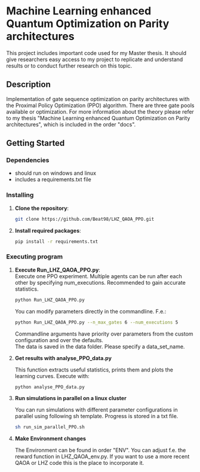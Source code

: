 # Machine Learning enhanced Quantum Optimization on Parity architectures

This project includes important code used for my Master thesis. It should give 
researchers easy access to my project to replicate and understand results or to 
conduct further research on this topic.

## Description

Implementation of gate sequence optimization on parity architectures with the Proximal 
Policy Optimization (PPO) algorithm. There are three gate pools available or optimization. For more
information about the theory please refer to my thesis 
"Machine Learning enhanced Quantum Optimization on Parity architectures", which is included in the order "docs".

## Getting Started

### Dependencies

* should run on windows and linux
* includes a requirements.txt file 

### Installing

1. **Clone the repository**:
   ```bash
   git clone https://github.com/Beat98/LHZ_QAOA_PPO.git

2. **Install required packages**:
    ```bash
   pip install -r requirements.txt
### Executing program

1. **Execute Run_LHZ_QAOA_PPO.py**:  
   Execute one PPO experiment. Multiple agents can be run after each other by 
   specifying num_executions. Recommended to gain accurate statistics.
    ```bash
   python Run_LHZ_QAOA_PPO.py
   ```
   You can modify parameters directly in the commandline. F.e.:
   ```bash
   python Run_LHZ_QAOA_PPO.py --n_max_gates 6 --num_executions 5
   ```
   Commandline arguments have priority over parameters from the custom configuration
   and over the defaults.  
   The data is saved in the data folder. Please specify a data_set_name.


2. **Get results with analyse_PPO_data.py**

   This function extracts useful statistics, prints them and plots the learning curves.
   Execute with:
   ```bash
   python analyse_PPO_data.py
   ```
   
3. **Run simulations in parallel on a linux cluster**
   
   You can run simulations with different parameter configurations in parallel using following sh template.
   Progress is stored in a txt file.
   ```bash
   sh run_sim_parallel_PPO.sh
   ```
   
4. **Make Environment changes**

   The Environment can be found in order "ENV".
   You can adjust f.e. the reward function in LHZ_QAOA_env.py. If you want to use a more recent QAOA or LHZ code
   this is the place to incorporate it.
   
